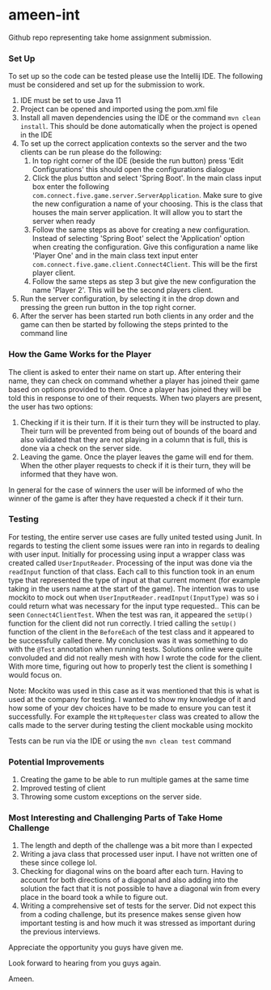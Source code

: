 # ameen-int

Github repo representing take home assignment submission. 

### Set Up
To set up so the code can be tested please use the Intellij IDE. The following must be considered and set up for the submission to work.
1. IDE must be set to use Java 11 
2. Project can be opened and imported using the pom.xml file
3. Install all maven dependencies using the IDE or the command `mvn clean install`. This should be done automatically when the project is opened in the IDE
4. To set up the correct application contexts so the server and the two clients can be run please do the following:
    1. In top right corner of the IDE (beside the run button) press 'Edit Configurations' this should open the configurations dialogue
    2. Click the plus button and select 'Spring Boot'. In the main class input box enter the following `com.connect.five.game.server.ServerApplication`. Make sure to give the new configuration a name of your choosing. This is the class that houses the main server application. It will allow you to start the server when ready
    3. Follow the same steps as above for creating a new configuration. Instead of selecting  'Spring Boot' select the 'Application' option when creating the configuration. Give this configuration a name like 'Player One' and in the main class text input enter `com.connect.five.game.client.Connect4Client`. This will be the first player client.
    4. Follow the same steps as step 3 but give the new configuration the name 'Player 2'. This will be the second players client. 
5. Run the server configuration, by selecting it in the drop down and pressing the green run button in the top right corner. 
6. After the server has been started run both clients in any order and the game can then be started by following the steps printed to the command line

### How the Game Works for the Player
The client is asked to enter their name on start up. After entering their name, they can check on command whether a player has joined their game based on options provided to them. Once a player has joined they will be told this in response to one of their requests. When two players are present, the user has two options:
1. Checking if it is their turn. If it is their turn they will be instructed to play. Their turn will be prevented from being out of bounds of the board and also validated that they are not playing in a column that is full, this is done via a check on the server side. 
2. Leaving the game. Once the player leaves the game will end for them. When the other player requests to check if it is their turn, they will be informed that they have won.

In general for the case of winners the user will be informed of who the winner of the game is after they have requested a check if it their turn.

### Testing
For testing, the entire server use cases are fully united tested using Junit. In regards to testing the client some issues were ran into in regards to dealing with user input. 
Initially for processing using input a wrapper class was created called `UserInputReader`. Processing of the input was done via the `readInput` function of that class. Each call to this function took in an enum type that represented the type of input at that current moment (for example taking in the users name at the start of the game).
The intention was to use mockito to mock out when  `UserInputReader.readInput(InputType)` was so i could return what was necessary for the input type requested.. This can be seen `Connect4ClientTest`. When the test was ran, it appeared the `setUp()` function for the client did not run correctly. I tried calling the `setUp()` function of the client in the `BeforeEach` of the 
test class and it appeared to be successfully called there. My conclusion was it was something to do with the `@Test` annotation when running tests. Solutions online were quite convoluded and did not really mesh with how I wrote the code for the client. With more time, 
figuring out how to properly test the client is something I would focus on. 

Note: Mockito was used in this case as it was mentioned that this is what is used at the company for testing. I wanted to show my knowledge of it and how some of your dev choices have to be made to ensure you can test it successfully. 
For example the `HttpRequester` class was created to allow the calls made to the server during testing the client mockable using mockito

Tests can be run via the IDE or using the `mvn clean test` command

### Potential Improvements
1. Creating the game to be able to run multiple games at the same time
2. Improved testing of client
3. Throwing some custom exceptions on the server side.

### Most Interesting and Challenging Parts of Take Home Challenge
1. The length and depth of the challenge was a bit more than I expected
2. Writing a java class that processed user input. I have not written one of these since college lol.
3. Checking for diagonal wins on the board after each turn. Having to account for both directions of a diagonal and also adding into the solution the fact that it is not possible to have a diagonal win from every place in the board took a while to figure out. 
4. Writing a comprehensive set of tests for the server. Did not expect this from a coding challenge, but its presence makes sense given how important testing is and how much it was stressed as important during the previous interviews. 

Appreciate the opportunity you guys have given me. 

Look forward to hearing from you guys again. 

Ameen. 

